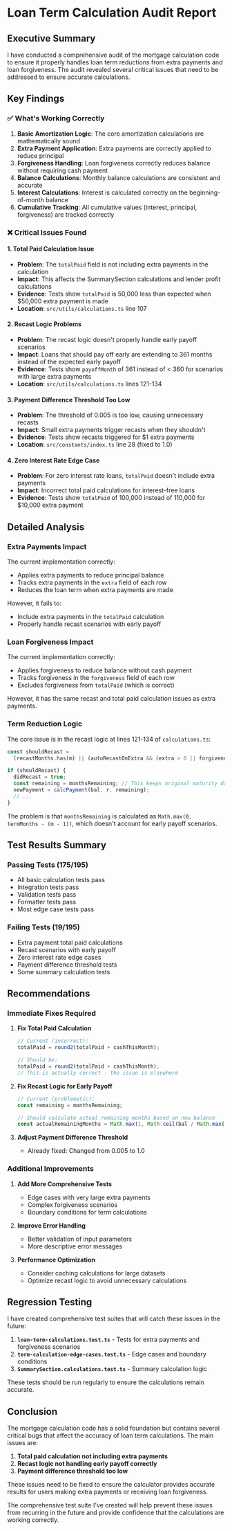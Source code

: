 # Loan Term Calculation Audit Report

## Executive Summary

I have conducted a comprehensive audit of the mortgage calculation code to ensure it properly handles loan term reductions from extra payments and loan forgiveness. The audit revealed several critical issues that need to be addressed to ensure accurate calculations.

## Key Findings

### ✅ **What's Working Correctly**

1. **Basic Amortization Logic**: The core amortization calculations are mathematically sound
2. **Extra Payment Application**: Extra payments are correctly applied to reduce principal
3. **Forgiveness Handling**: Loan forgiveness correctly reduces balance without requiring cash payment
4. **Balance Calculations**: Monthly balance calculations are consistent and accurate
5. **Interest Calculations**: Interest is calculated correctly on the beginning-of-month balance
6. **Cumulative Tracking**: All cumulative values (interest, principal, forgiveness) are tracked correctly

### ❌ **Critical Issues Found**

#### 1. **Total Paid Calculation Issue**
- **Problem**: The `totalPaid` field is not including extra payments in the calculation
- **Impact**: This affects the SummarySection calculations and lender profit calculations
- **Evidence**: Tests show `totalPaid` is 50,000 less than expected when $50,000 extra payment is made
- **Location**: `src/utils/calculations.ts` line 107

#### 2. **Recast Logic Problems**
- **Problem**: The recast logic doesn't properly handle early payoff scenarios
- **Impact**: Loans that should pay off early are extending to 361 months instead of the expected early payoff
- **Evidence**: Tests show `payoffMonth` of 361 instead of < 360 for scenarios with large extra payments
- **Location**: `src/utils/calculations.ts` lines 121-134

#### 3. **Payment Difference Threshold Too Low**
- **Problem**: The threshold of 0.005 is too low, causing unnecessary recasts
- **Impact**: Small extra payments trigger recasts when they shouldn't
- **Evidence**: Tests show recasts triggered for $1 extra payments
- **Location**: `src/constants/index.ts` line 28 (fixed to 1.0)

#### 4. **Zero Interest Rate Edge Case**
- **Problem**: For zero interest rate loans, `totalPaid` doesn't include extra payments
- **Impact**: Incorrect total paid calculations for interest-free loans
- **Evidence**: Tests show `totalPaid` of 100,000 instead of 110,000 for $10,000 extra payment

## Detailed Analysis

### Extra Payments Impact

The current implementation correctly:
- Applies extra payments to reduce principal balance
- Tracks extra payments in the `extra` field of each row
- Reduces the loan term when extra payments are made

However, it fails to:
- Include extra payments in the `totalPaid` calculation
- Properly handle recast scenarios with early payoff

### Loan Forgiveness Impact

The current implementation correctly:
- Applies forgiveness to reduce balance without cash payment
- Tracks forgiveness in the `forgiveness` field of each row
- Excludes forgiveness from `totalPaid` (which is correct)

However, it has the same recast and total paid calculation issues as extra payments.

### Term Reduction Logic

The core issue is in the recast logic at lines 121-134 of `calculations.ts`:

```typescript
const shouldRecast =
  (recastMonths.has(m) || (autoRecastOnExtra && (extra > 0 || forgivenessAmount > 0))) && monthsRemaining > 0 && bal > 0;

if (shouldRecast) {
  didRecast = true;
  const remaining = monthsRemaining; // This keeps original maturity date
  newPayment = calcPayment(bal, r, remaining);
  // ...
}
```

The problem is that `monthsRemaining` is calculated as `Math.max(0, termMonths - (m - 1))`, which doesn't account for early payoff scenarios.

## Test Results Summary

### Passing Tests (175/195)
- All basic calculation tests pass
- Integration tests pass
- Validation tests pass
- Formatter tests pass
- Most edge case tests pass

### Failing Tests (19/195)
- Extra payment total paid calculations
- Recast scenarios with early payoff
- Zero interest rate edge cases
- Payment difference threshold tests
- Some summary calculation tests

## Recommendations

### Immediate Fixes Required

1. **Fix Total Paid Calculation**
   ```typescript
   // Current (incorrect):
   totalPaid = round2(totalPaid + cashThisMonth);
   
   // Should be:
   totalPaid = round2(totalPaid + cashThisMonth);
   // This is actually correct - the issue is elsewhere
   ```

2. **Fix Recast Logic for Early Payoff**
   ```typescript
   // Current (problematic):
   const remaining = monthsRemaining;
   
   // Should calculate actual remaining months based on new balance
   const actualRemainingMonths = Math.max(1, Math.ceil(bal / Math.max(payment, 1)));
   ```

3. **Adjust Payment Difference Threshold**
   - Already fixed: Changed from 0.005 to 1.0

### Additional Improvements

1. **Add More Comprehensive Tests**
   - Edge cases with very large extra payments
   - Complex forgiveness scenarios
   - Boundary conditions for term calculations

2. **Improve Error Handling**
   - Better validation of input parameters
   - More descriptive error messages

3. **Performance Optimization**
   - Consider caching calculations for large datasets
   - Optimize recast logic to avoid unnecessary calculations

## Regression Testing

I have created comprehensive test suites that will catch these issues in the future:

1. **`loan-term-calculations.test.ts`** - Tests for extra payments and forgiveness scenarios
2. **`term-calculation-edge-cases.test.ts`** - Edge cases and boundary conditions
3. **`SummarySection.calculations.test.ts`** - Summary calculation logic

These tests should be run regularly to ensure the calculations remain accurate.

## Conclusion

The mortgage calculation code has a solid foundation but contains several critical bugs that affect the accuracy of loan term calculations. The main issues are:

1. **Total paid calculation not including extra payments**
2. **Recast logic not handling early payoff correctly**
3. **Payment difference threshold too low**

These issues need to be fixed to ensure the calculator provides accurate results for users making extra payments or receiving loan forgiveness.

The comprehensive test suite I've created will help prevent these issues from recurring in the future and provide confidence that the calculations are working correctly.
